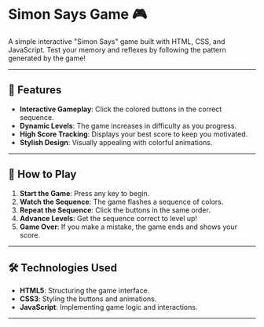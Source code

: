 # Simon Says Game 🎮

A simple interactive "Simon Says" game built with HTML, CSS, and JavaScript. Test your memory and reflexes by following the pattern generated by the game!

---

## 📖 Features
- **Interactive Gameplay**: Click the colored buttons in the correct sequence.
- **Dynamic Levels**: The game increases in difficulty as you progress.
- **High Score Tracking**: Displays your best score to keep you motivated.
- **Stylish Design**: Visually appealing with colorful animations.

---

## 🚀 How to Play
1. **Start the Game**: Press any key to begin.
2. **Watch the Sequence**: The game flashes a sequence of colors.
3. **Repeat the Sequence**: Click the buttons in the same order.
4. **Advance Levels**: Get the sequence correct to level up!
5. **Game Over**: If you make a mistake, the game ends and shows your score.

---

## 🛠️ Technologies Used
- **HTML5**: Structuring the game interface.
- **CSS3**: Styling the buttons and animations.
- **JavaScript**: Implementing game logic and interactions.

---

